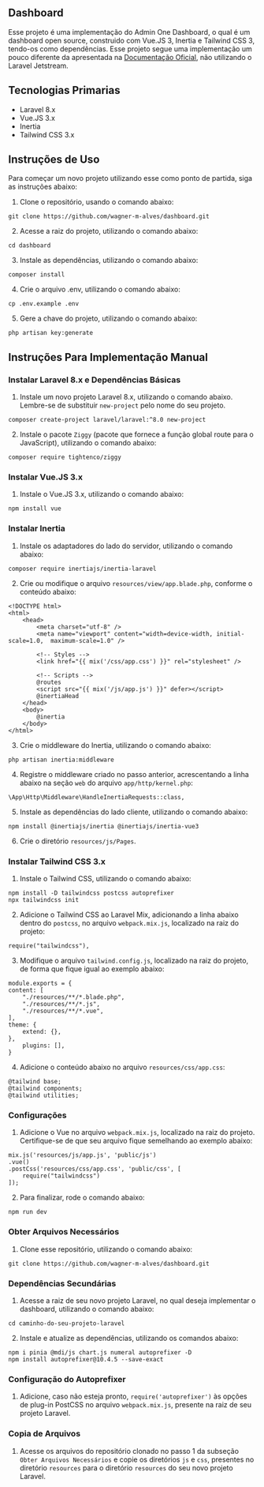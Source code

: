 ## Dashboard

Esse projeto é uma implementação do Admin One Dashboard, o qual é um dashboard open source, construido com Vue.JS 3, Inertia e Tailwind CSS 3, tendo-os como dependências. Esse projeto segue uma implementação um pouco diferente da apresentada na [Documentação Oficial](https://github.com/justboil/admin-one-vue-tailwind), não utilizando o Laravel Jetstream.

## Tecnologias Primarias

- Laravel 8.x
- Vue.JS 3.x
- Inertia
- Tailwind CSS 3.x

## Instruções de Uso

Para começar um novo projeto utilizando esse como ponto de partida, siga as instruções abaixo:

1. Clone o repositório, usando o comando abaixo:
```
git clone https://github.com/wagner-m-alves/dashboard.git
```

2. Acesse a raiz do projeto, utilizando o comando abaixo:
```
cd dashboard
```

3. Instale as dependências, utilizando o comando abaixo:
```
composer install
```

4. Crie o arquivo .env, utilizando o comando abaixo:
```
cp .env.example .env
```

5. Gere a chave do projeto, utilizando o comando abaixo:
```
php artisan key:generate
```

## Instruções Para Implementação Manual

### Instalar Laravel 8.x e Dependências Básicas

1. Instale um novo projeto Laravel 8.x, utilizando o comando abaixo. Lembre-se de substituir `new-project` pelo nome do seu projeto.
```
composer create-project laravel/laravel:^8.0 new-project
```

2. Instale o pacote `Ziggy` (pacote que fornece a função global route para o JavaScript), utilizando o comando abaixo:
```
composer require tightenco/ziggy
```

### Instalar Vue.JS 3.x

1. Instale o Vue.JS 3.x, utilizando o comando abaixo:
```
npm install vue
```

### Instalar Inertia

1. Instale os adaptadores do lado do servidor, utilizando o comando abaixo:
```
composer require inertiajs/inertia-laravel
```

2. Crie ou modifique o arquivo `resources/view/app.blade.php`, conforme o conteúdo abaixo:
```
<!DOCTYPE html>
<html>
    <head>
        <meta charset="utf-8" />
        <meta name="viewport" content="width=device-width, initial-scale=1.0,  maximum-scale=1.0" />

        <!-- Styles -->
        <link href="{{ mix('/css/app.css') }}" rel="stylesheet" />

        <!-- Scripts -->
        @routes
        <script src="{{ mix('/js/app.js') }}" defer></script>
        @inertiaHead
    </head>
    <body>
        @inertia
    </body>
</html>
```

3. Crie o middleware do Inertia, utilizando o comando abaixo:
```
php artisan inertia:middleware
```

4. Registre o middleware criado no passo anterior, acrescentando a linha abaixo na seção `web` do arquivo `app/http/kernel.php`:
```
\App\Http\Middleware\HandleInertiaRequests::class,
```

5. Instale as dependências do lado cliente, utilizando o comando abaixo:
```
npm install @inertiajs/inertia @inertiajs/inertia-vue3
```

6. Crie o diretório `resources/js/Pages`.

### Instalar Tailwind CSS 3.x

1. Instale o Tailwind CSS, utilizando o comando abaixo:
```
npm install -D tailwindcss postcss autoprefixer
npx tailwindcss init
```

2. Adicione o Tailwind CSS ao Laravel Mix, adicionando a linha abaixo dentro do `postcss`,  no arquivo `webpack.mix.js`, localizado na raiz do projeto:
```
require("tailwindcss"),
```

3. Modifique o arquivo `tailwind.config.js`, localizado na raiz do projeto, de forma que fique igual ao exemplo abaixo:
```
module.exports = { 
content: [ 
    "./resources/**/*.blade.php",
    "./resources/**/*.js",
    "./resources/**/*.vue",
], 
theme: { 
	extend: {}, 
},
    plugins: [], 
}
```

4. Adicione o conteúdo abaixo no arquivo `resources/css/app.css`:
```
@tailwind base; 
@tailwind components; 
@tailwind utilities;
```

### Configurações

1. Adicione o Vue no arquivo `webpack.mix.js`, localizado na raiz do projeto. Certifique-se de que seu arquivo fique semelhando ao exemplo abaixo:
```
mix.js('resources/js/app.js', 'public/js')
.vue()
.postCss('resources/css/app.css', 'public/css', [
	require("tailwindcss")
]);
```

2. Para finalizar, rode o comando abaixo:
```
npm run dev
```

### Obter Arquivos Necessários

1. Clone esse repositório, utilizando o comando abaixo:
```
git clone https://github.com/wagner-m-alves/dashboard.git
```

### Dependências Secundárias

1. Acesse a raiz de seu novo projeto Laravel, no qual deseja implementar o dashboard, utilizando o comando abaixo:
```
cd caminho-do-seu-projeto-laravel
```

2. Instale e atualize as dependências, utilizando os comandos abaixo:
```
npm i pinia @mdi/js chart.js numeral autoprefixer -D
npm install autoprefixer@10.4.5 --save-exact
```

### Configuração do Autoprefixer

1. Adicione, caso não esteja pronto, `require('autoprefixer')` às opções de plug-in PostCSS no arquivo `webpack.mix.js`, presente na raiz de seu projeto Laravel.

### Copia de Arquivos

1. Acesse os arquivos do repositório clonado no passo 1 da subseção `Obter Arquivos Necessários` e copie os diretórios `js` e `css`, presentes no diretório `resources` para o diretório `resources` do seu novo projeto Laravel.
